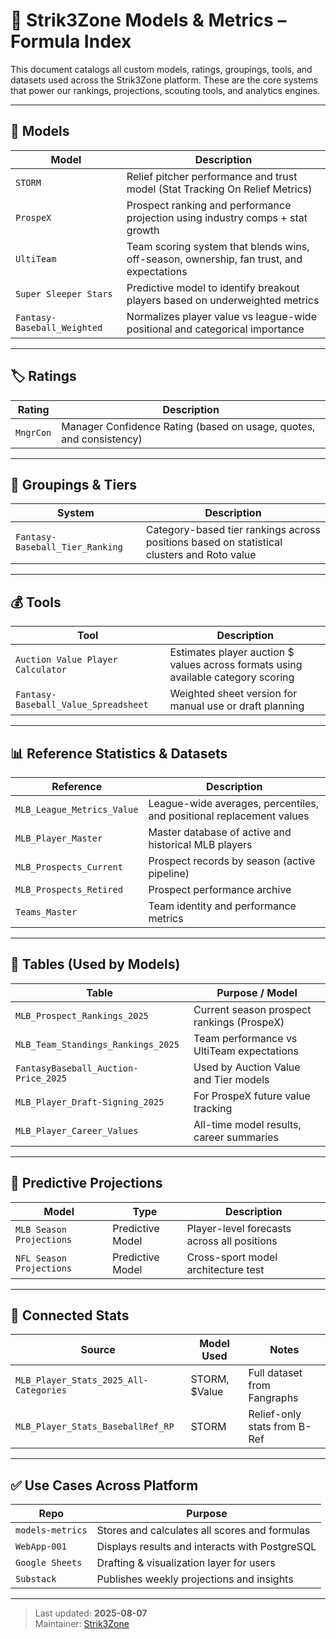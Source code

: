 # 📘 Strik3Zone Models & Metrics – Formula Index

This document catalogs all custom models, ratings, groupings, tools, and datasets used across the Strik3Zone platform. These are the core systems that power our rankings, projections, scouting tools, and analytics engines.

---

## 🧠 Models

| **Model**                     | **Description**                                                                 |
|------------------------------|---------------------------------------------------------------------------------|
| `STORM`                      | Relief pitcher performance and trust model (Stat Tracking On Relief Metrics)     |
| `ProspeX`                    | Prospect ranking and performance projection using industry comps + stat growth  |
| `UltiTeam`                   | Team scoring system that blends wins, off-season, ownership, fan trust, and expectations |
| `Super Sleeper Stars`        | Predictive model to identify breakout players based on underweighted metrics     |
| `Fantasy-Baseball_Weighted`  | Normalizes player value vs league-wide positional and categorical importance     |

---

## 🏷️ Ratings

| **Rating**        | **Description**                                                         |
|-------------------|-------------------------------------------------------------------------|
| `MngrCon`         | Manager Confidence Rating (based on usage, quotes, and consistency)     |

---

## 🧩 Groupings & Tiers

| **System**                          | **Description**                                                        |
|------------------------------------|------------------------------------------------------------------------|
| `Fantasy-Baseball_Tier_Ranking`    | Category-based tier rankings across positions based on statistical clusters and Roto value |

---

## 💰 Tools

| **Tool**                              | **Description**                                                          |
|--------------------------------------|--------------------------------------------------------------------------|
| `Auction Value Player Calculator`     | Estimates player auction $ values across formats using available category scoring |
| `Fantasy-Baseball_Value_Spreadsheet` | Weighted sheet version for manual use or draft planning                 |

---

## 📊 Reference Statistics & Datasets

| **Reference**                       | **Description**                                                        |
|-------------------------------------|------------------------------------------------------------------------|
| `MLB_League_Metrics_Value`          | League-wide averages, percentiles, and positional replacement values    |
| `MLB_Player_Master`                 | Master database of active and historical MLB players                   |
| `MLB_Prospects_Current`             | Prospect records by season (active pipeline)                           |
| `MLB_Prospects_Retired`             | Prospect performance archive                                           |
| `Teams_Master`                      | Team identity and performance metrics                                  |

---

## 📅 Tables (Used by Models)

| **Table**                                      | **Purpose / Model**                |
|------------------------------------------------|------------------------------------|
| `MLB_Prospect_Rankings_2025`                  | Current season prospect rankings (ProspeX) |
| `MLB_Team_Standings_Rankings_2025`            | Team performance vs UltiTeam expectations |
| `FantasyBaseball_Auction-Price_2025`          | Used by Auction Value and Tier models |
| `MLB_Player_Draft-Signing_2025`               | For ProspeX future value tracking   |
| `MLB_Player_Career_Values`                    | All-time model results, career summaries |

---

## 🔮 Predictive Projections

| **Model**                 | **Type**            | **Description**                     |
|--------------------------|---------------------|-------------------------------------|
| `MLB Season Projections` | Predictive Model     | Player-level forecasts across all positions |
| `NFL Season Projections` | Predictive Model     | Cross-sport model architecture test |

---

## 🧪 Connected Stats

| **Source**                           | **Model Used** | Notes                           |
|-------------------------------------|----------------|----------------------------------|
| `MLB_Player_Stats_2025_All-Categories` | STORM, $Value   | Full dataset from Fangraphs      |
| `MLB_Player_Stats_BaseballRef_RP`     | STORM           | Relief-only stats from B-Ref     |

---

## ✅ Use Cases Across Platform

| **Repo**          | **Purpose**                                 |
|------------------|---------------------------------------------|
| `models-metrics` | Stores and calculates all scores and formulas |
| `WebApp-001`     | Displays results and interacts with PostgreSQL |
| `Google Sheets`  | Drafting & visualization layer for users     |
| `Substack`       | Publishes weekly projections and insights    |

---

> Last updated: **2025-08-07**  
> Maintainer: [Strik3Zone](https://github.com/Strik3Zone)

